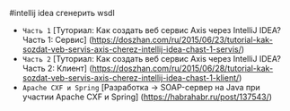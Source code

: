 #intellij idea сгенерить wsdl

* `Часть 1` [Туториал: Как создать веб сервис Axis через IntelliJ IDEA? Часть 1: Сервис] (https://doszhan.com/ru/2015/06/23/tutorial-kak-sozdat-veb-servis-axis-cherez-intellij-idea-chast-1-servis/)
* `Часть 2` [Туториал: Как создать веб сервис Axis через IntelliJ IDEA? Часть 2: Клиент] (https://doszhan.com/ru/2015/06/28/tutorial-kak-sozdat-veb-servis-axis-cherez-intellij-idea-chast-1-klient/)
* `Apache CXF и Spring` [Разработка → SOAP-сервер на Java при участии Apache CXF и Spring] (https://habrahabr.ru/post/137543/)


